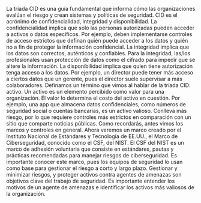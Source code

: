La tríada CID es una guía fundamental que informa cómo las organizaciones evalúan el riesgo y crean sistemas y políticas de seguridad. CID es el acrónimo de confidencialidad, integridad y disponibilidad. La confidencialidad implica que solo las personas autorizadas pueden acceder a activos o datos específicos. Por ejemplo, deben implementarse controles de acceso estrictos que definan quién puede acceder a los datos y quién no a fin de proteger la información confidencial. La integridad implica que los datos son correctos, auténticos y confiables. Para la integridad, las/los profesionales usan protección de datos como el cifrado para impedir que se altere la información. La disponibilidad implica que quien tiene autorización tenga acceso a los datos. Por ejemplo, un director puede tener más acceso a ciertos datos que un gerente, pues el director suele supervisar a más colaboradores. Definamos un término que vimos al hablar de la tríada CID: activo. Un activo es un elemento percibido como valor para una organización. El valor lo determina el costo del activo en cuestión. Por ejemplo, una app que almacena datos confidenciales, como números de seguridad social o cuentas bancarias, es un activo valioso. Conlleva más riesgo, por lo que requiere controles más estrictos en comparación con un sitio que comparte noticias públicas. Como recordarás, antes vimos los marcos y controles en general. Ahora veremos un marco creado por el Instituto Nacional de Estándares y Tecnología de EE.UU., el Marco de Ciberseguridad, conocido como el CSF, del NIST. El CSF del NIST es un marco de adhesión voluntaria que consiste en estándares, pautas y prácticas recomendadas para manejar riesgos de ciberseguridad. Es importante conocer este marco, pues los equipos de seguridad lo usan como base para gestionar el riesgo a corto y largo plazo. Gestionar y minimizar riesgos, y proteger activos contra agentes de amenazas son objetivos clave del trabajo de seguridad. Es importante entender los motivos de un agente de amenazas e identificar los activos más valiosos de la organización.
